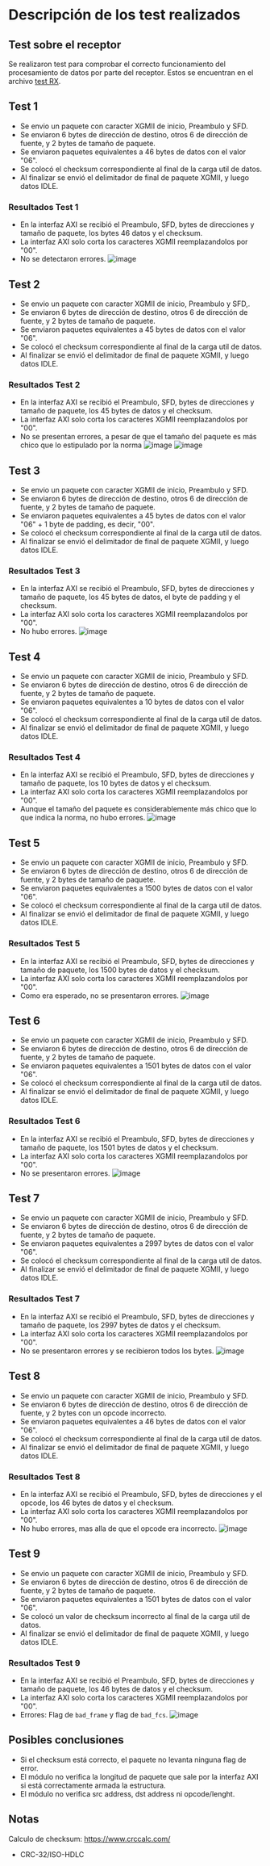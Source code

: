# Descripción de los test realizados

## Test sobre el receptor

Se realizaron test para comprobar el correcto funcionamiento del procesamiento de datos por parte del receptor. Estos se encuentran en el archivo [test RX](eth_mac_10g_rx_tb.v).

## Test 1
- Se envio un paquete con caracter XGMII de inicio, Preambulo y SFD.
- Se enviaron 6 bytes de dirección de destino, otros 6 de dirección de fuente, y 2 bytes de tamaño de paquete.
- Se enviaron paquetes equivalentes a 46 bytes de datos con el valor "06".
- Se colocó el checksum correspondiente al final de la carga util de datos.
- Al finalizar se envió el delimitador de final de paquete XGMII, y luego datos IDLE.

### Resultados Test 1

- En la interfaz AXI se recibió el Preambulo, SFD, bytes de direcciones y tamaño de paquete, los bytes 46 datos y el checksum.
- La interfaz AXI solo corta los caracteres XGMII reemplazandolos por "00".
- No se detectaron errores.
![image](https://github.com/user-attachments/assets/f9f64696-c672-46ca-8768-3ebe33b10fc1)

## Test 2
- Se envio un paquete con caracter XGMII de inicio, Preambulo y SFD,.
- Se enviaron 6 bytes de dirección de destino, otros 6 de dirección de fuente, y 2 bytes de tamaño de paquete.
- Se enviaron paquetes equivalentes a 45 bytes de datos con el valor "06".
- Se colocó el checksum correspondiente al final de la carga util de datos.
- Al finalizar se envió el delimitador de final de paquete XGMII, y luego datos IDLE.

### Resultados Test 2

- En la interfaz AXI se recibió el Preambulo, SFD, bytes de direcciones y tamaño de paquete, los 45 bytes de datos y el checksum.
- La interfaz AXI solo corta los caracteres XGMII reemplazandolos por "00".
- No se presentan errores, a pesar de que el tamaño del paquete es más chico que lo estipulado por la norma
![image](https://github.com/user-attachments/assets/dd5c6675-3650-4917-8cc2-f062ee1a6298)
![image](https://github.com/user-attachments/assets/8a3c5c52-d5ea-4da0-a746-677341e2c811)

## Test 3
- Se envio un paquete con caracter XGMII de inicio, Preambulo y SFD.
- Se enviaron 6 bytes de dirección de destino, otros 6 de dirección de fuente, y 2 bytes de tamaño de paquete.
- Se enviaron paquetes equivalentes a 45 bytes de datos con el valor "06" + 1 byte de padding, es decir, "00".
- Se colocó el checksum correspondiente al final de la carga util de datos.
- Al finalizar se envió el delimitador de final de paquete XGMII, y luego datos IDLE.

### Resultados Test 3

- En la interfaz AXI se recibió el Preambulo, SFD, bytes de direcciones y tamaño de paquete, los 45 bytes de datos, el byte de padding y el checksum.
- La interfaz AXI solo corta los caracteres XGMII reemplazandolos por "00".
- No hubo errores.
![image](https://github.com/user-attachments/assets/f3c3a1d1-b966-4649-baf3-cf86ca24033c)


## Test 4
- Se envio un paquete con caracter XGMII de inicio, Preambulo y SFD.
- Se enviaron 6 bytes de dirección de destino, otros 6 de dirección de fuente, y 2 bytes de tamaño de paquete.
- Se enviaron paquetes equivalentes a 10 bytes de datos con el valor "06".
- Se colocó el checksum correspondiente al final de la carga util de datos.
- Al finalizar se envió el delimitador de final de paquete XGMII, y luego datos IDLE.

### Resultados Test 4

- En la interfaz AXI se recibió el Preambulo, SFD, bytes de direcciones y tamaño de paquete, los 10 bytes de datos y el checksum.
- La interfaz AXI solo corta los caracteres XGMII reemplazandolos por "00".
- Aunque el tamaño del paquete es considerablemente más chico que lo que indica la norma, no hubo errores.
![image](https://github.com/user-attachments/assets/593f015d-c021-4e67-926f-cbe7b27b902d)


## Test 5
- Se envio un paquete con caracter XGMII de inicio, Preambulo y SFD.
- Se enviaron 6 bytes de dirección de destino, otros 6 de dirección de fuente, y 2 bytes de tamaño de paquete.
- Se enviaron paquetes equivalentes a 1500 bytes de datos con el valor "06".
- Se colocó el checksum correspondiente al final de la carga util de datos.
- Al finalizar se envió el delimitador de final de paquete XGMII, y luego datos IDLE.

### Resultados Test 5

- En la interfaz AXI se recibió el Preambulo, SFD, bytes de direcciones y tamaño de paquete, los 1500 bytes de datos y el checksum.
- La interfaz AXI solo corta los caracteres XGMII reemplazandolos por "00".
- Como era esperado, no se presentaron errores.
![image](https://github.com/user-attachments/assets/650ebac2-8e77-4c81-9161-5c3971764ec7)

## Test 6
- Se envio un paquete con caracter XGMII de inicio, Preambulo y SFD.
- Se enviaron 6 bytes de dirección de destino, otros 6 de dirección de fuente, y 2 bytes de tamaño de paquete.
- Se enviaron paquetes equivalentes a 1501 bytes de datos con el valor "06".
- Se colocó el checksum correspondiente al final de la carga util de datos.
- Al finalizar se envió el delimitador de final de paquete XGMII, y luego datos IDLE.

### Resultados Test 6

- En la interfaz AXI se recibió el Preambulo, SFD, bytes de direcciones y tamaño de paquete, los 1501 bytes de datos y el checksum.
- La interfaz AXI solo corta los caracteres XGMII reemplazandolos por "00".
- No se presentaron errores.
![image](https://github.com/user-attachments/assets/5fc26b8f-b825-4ea7-b392-90c2429f10d9)

## Test 7
- Se envio un paquete con caracter XGMII de inicio, Preambulo y SFD.
- Se enviaron 6 bytes de dirección de destino, otros 6 de dirección de fuente, y 2 bytes de tamaño de paquete.
- Se enviaron paquetes equivalentes a 2997 bytes de datos con el valor "06".
- Se colocó el checksum correspondiente al final de la carga util de datos.
- Al finalizar se envió el delimitador de final de paquete XGMII, y luego datos IDLE.

### Resultados Test 7

- En la interfaz AXI se recibió el Preambulo, SFD, bytes de direcciones y tamaño de paquete, los 2997 bytes de datos y el checksum.
- La interfaz AXI solo corta los caracteres XGMII reemplazandolos por "00".
- No se presentaron errores y se recibieron todos los bytes.
![image](https://github.com/user-attachments/assets/7133fb3e-1eea-4222-b8cd-cdf18529f1a0)


## Test 8
- Se envio un paquete con caracter XGMII de inicio, Preambulo y SFD.
- Se enviaron 6 bytes de dirección de destino, otros 6 de dirección de fuente, y 2 bytes con un opcode incorrecto.
- Se enviaron paquetes equivalentes a 46 bytes de datos con el valor "06".
- Se colocó el checksum correspondiente al final de la carga util de datos.
- Al finalizar se envió el delimitador de final de paquete XGMII, y luego datos IDLE.

### Resultados Test 8

- En la interfaz AXI se recibió el Preambulo, SFD, bytes de direcciones y el opcode, los 46 bytes de datos y el checksum.
- La interfaz AXI solo corta los caracteres XGMII reemplazandolos por "00".
- No hubo errores, mas alla de que el opcode era incorrecto.
![image](https://github.com/user-attachments/assets/3149f48a-e579-4d85-ba6e-5ac8243913ad)

## Test 9
- Se envio un paquete con caracter XGMII de inicio, Preambulo y SFD.
- Se enviaron 6 bytes de dirección de destino, otros 6 de dirección de fuente, y 2 bytes de tamaño de paquete.
- Se enviaron paquetes equivalentes a 1501 bytes de datos con el valor "06".
- Se colocó un valor de checksum incorrecto al final de la carga util de datos.
- Al finalizar se envió el delimitador de final de paquete XGMII, y luego datos IDLE.

### Resultados Test 9

- En la interfaz AXI se recibió el Preambulo, SFD, bytes de direcciones y tamaño de paquete, los 46 bytes de datos y el checksum.
- La interfaz AXI solo corta los caracteres XGMII reemplazandolos por "00".
- Errores: Flag de `bad_frame` y flag de `bad_fcs`.
![image](https://github.com/user-attachments/assets/51b21825-8e3b-4e43-b862-9684eefb11f5)

## Posibles conclusiones
- Si el checksum está correcto, el paquete no levanta ninguna flag de error.
- El módulo no verifica la longitud de paquete que sale por la interfaz AXI si está correctamente armada la estructura.
- El módulo no verifica src address, dst address ni opcode/lenght.

## Notas
Calculo de checksum: https://www.crccalc.com/
- CRC-32/ISO-HDLC

